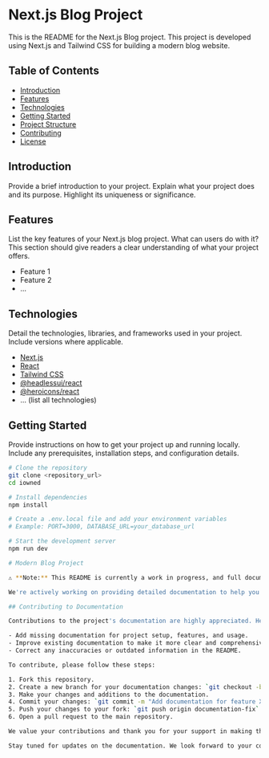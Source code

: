 # Next.js Blog Project

This is the README for the Next.js Blog project. This project is developed using Next.js and Tailwind CSS for building a modern blog website.

## Table of Contents

- [Introduction](#introduction)
- [Features](#features)
- [Technologies](#technologies)
- [Getting Started](#getting-started)
- [Project Structure](#project-structure)
- [Contributing](#contributing)
- [License](#license)

## Introduction

Provide a brief introduction to your project. Explain what your project does and its purpose. Highlight its uniqueness or significance.

## Features

List the key features of your Next.js blog project. What can users do with it? This section should give readers a clear understanding of what your project offers.

- Feature 1
- Feature 2
- ...

## Technologies

Detail the technologies, libraries, and frameworks used in your project. Include versions where applicable.

- [Next.js](https://nextjs.org/)
- [React](https://reactjs.org/)
- [Tailwind CSS](https://tailwindcss.com/)
- [@headlessui/react](https://github.com/tailwindlabs/headlessui)
- [@heroicons/react](https://github.com/tailwindlabs/heroicons)
- ... (list all technologies)

## Getting Started

Provide instructions on how to get your project up and running locally. Include any prerequisites, installation steps, and configuration details.

```bash
# Clone the repository
git clone <repository_url>
cd iowned

# Install dependencies
npm install

# Create a .env.local file and add your environment variables
# Example: PORT=3000, DATABASE_URL=your_database_url

# Start the development server
npm run dev

# Modern Blog Project

⚠️ **Note:** This README is currently a work in progress, and full documentation is coming soon!

We're actively working on providing detailed documentation to help you get started and contribute effectively. In the meantime, if you're interested in contributing to the project, we welcome your assistance in writing and improving the documentation.

## Contributing to Documentation

Contributions to the project's documentation are highly appreciated. Here's how you can help:

- Add missing documentation for project setup, features, and usage.
- Improve existing documentation to make it more clear and comprehensive.
- Correct any inaccuracies or outdated information in the README.

To contribute, please follow these steps:

1. Fork this repository.
2. Create a new branch for your documentation changes: `git checkout -b documentation-fix`.
3. Make your changes and additions to the documentation.
4. Commit your changes: `git commit -m "Add documentation for feature X"`.
5. Push your changes to your fork: `git push origin documentation-fix`.
6. Open a pull request to the main repository.

We value your contributions and thank you for your support in making this project better!

Stay tuned for updates on the documentation. We look forward to your contributions and collaboration!
